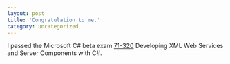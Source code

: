 ```yaml
---
layout: post
title: 'Congratulation to me.'
category: uncategorized
---
```


I passed the Microsoft C# beta exam <a href="http://www.thecave.com/archive/2002_06_01_archive.aspx#85194835">71-320</a> Developing XML Web Services and Server Components with C#.
